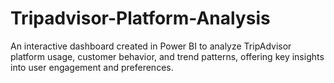 # Tripadvisor-Platform-Analysis
An interactive dashboard created in Power BI to analyze TripAdvisor platform usage, customer behavior, and trend patterns, offering key insights into user engagement and preferences.
